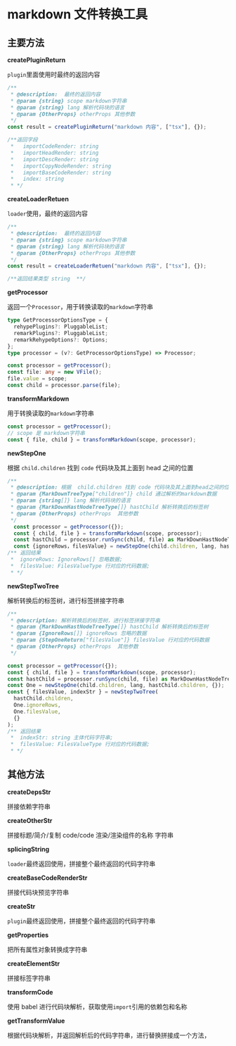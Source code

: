 # markdown 文件转换工具

## 主要方法

**createPluginReturn**

`plugin`里面使用时最终的返回内容

```ts
/**
 * @description:  最终的返回内容
 * @param {string} scope markdown字符串
 * @param {string} lang 解析代码块的语言
 * @param {OtherProps} otherProps 其他参数
 */
const result = createPluginReturn("markdown 内容", ["tsx"], {});

/**返回字段
 *   importCodeRender: string
 *   importHeadRender: string
 *   importDescRender: string
 *   importCopyNodeRender: string
 *   importBaseCodeRender: string
 *   index: string
 * */
```

**createLoaderRetuen**

`loader`使用，最终的返回内容

```ts
/**
 * @description:  最终的返回内容
 * @param {string} scope markdown字符串
 * @param {string} lang 解析代码块的语言
 * @param {OtherProps} otherProps 其他参数
 */
const result = createLoaderRetuen("markdown 内容", ["tsx"], {});

/**返回结果类型 string  **/
```

**getProcessor**

返回一个`Processor`，用于转换读取的`markdown`字符串

```ts
type GetProcessorOptionsType = {
  rehypePlugins?: PluggableList;
  remarkPlugins?: PluggableList;
  remarkRehypeOptions?: Options;
};
type processor = (v?: GetProcessorOptionsType) => Processor;

const processor = getProcessor();
const file: any = new VFile();
file.value = scope;
const child = processor.parse(file);
```

**transformMarkdown**

用于转换读取的`markdown`字符串

```ts
const processor = getProcessor();
// scope 是 markdown字符串
const { file, child } = transformMarkdown(scope, processor);
```

**newStepOne**

根据 `child.children` 找到 `code` 代码块及其上面到 head 之间的位置

```ts
/**
 * @description: 根据  child.children 找到 code 代码块及其上面到head之间的位置
 * @param {MarkDownTreeType["children"]} child 通过解析的markdown数据
 * @param {string[]} lang 解析代码块的语言
 * @param {MarkDownHastNodeTreeType[]} hastChild 解析转换后的标签树
 * @param {OtherProps} otherProps  其他参数
 */
  const processor = getProcessor({});
  const { child, file } = transformMarkdown(scope, processor);
  const hastChild = processor.runSync(child, file) as MarkDownHastNodeTreeType;
  const {ignoreRows，filesValue} = newStepOne(child.children, lang, hastChild.children,{});
/** 返回结果
 *  ignoreRows: IgnoreRows[] 忽略数据;
 *  filesValue: FilesValueType 行对应的代码数据;
 * */

```

**newStepTwoTree**

解析转换后的标签树，进行标签拼接字符串

```ts
/**
 * @description: 解析转换后的标签树，进行标签拼接字符串
 * @param {MarkDownHastNodeTreeType[]} hastChild 解析转换后的标签树
 * @param {IgnoreRows[]} ignoreRows 忽略的数据
 * @param {StepOneReturn["filesValue"]} filesValue 行对应的代码数据
 * @param {OtherProps} otherProps  其他参数
 */

const processor = getProcessor({});
const { child, file } = transformMarkdown(scope, processor);
const hastChild = processor.runSync(child, file) as MarkDownHastNodeTreeType;
const One = newStepOne(child.children, lang, hastChild.children, {});
const { filesValue, indexStr } = newStepTwoTree(
  hastChild.children,
  One.ignoreRows,
  One.filesValue,
  {}
);
/** 返回结果
 *  indexStr: string 主体代码字符串;
 *  filesValue: FilesValueType 行对应的代码数据;
 * */
```

## 其他方法

**createDepsStr**

拼接依赖字符串

**createOtherStr**

拼接标题/简介/复制 code/code 渲染/渲染组件的名称 字符串

**splicingString**

`loader`最终返回使用，拼接整个最终返回的代码字符串

**createBaseCodeRenderStr**

拼接代码块预览字符串

**createStr**

`plugin`最终返回使用，拼接整个最终返回的代码字符串

**getProperties**

把所有属性对象转换成字符串

**createElementStr**

拼接标签字符串

**transformCode**

使用 babel 进行代码块解析，获取使用`import`引用的依赖包和名称

**getTransformValue**

根据代码块解析，并返回解析后的代码字符串，进行替换拼接成一个方法，
